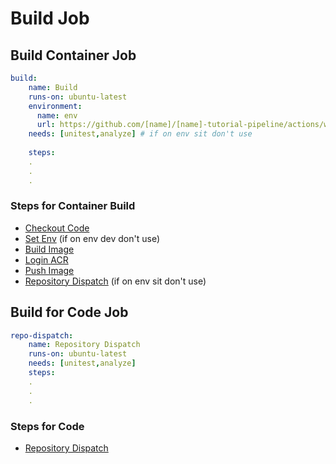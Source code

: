 # Build Job

## Build Container Job

```yaml
build:
    name: Build
    runs-on: ubuntu-latest
    environment: 
      name: env
      url: https://github.com/[name]/[name]-tutorial-pipeline/actions/workflows/dev-tutorial-backend-deploy.yml
    needs: [unitest,analyze] # if on env sit don't use
    
    steps:
    .
    .
    .
```

### Steps for Container Build

- [Checkout Code](steps.md#checkout-code)
- [Set Env](steps.md#set-env) (if on env dev don't use)
- [Build Image](steps.md#build-image)
- [Login ACR](steps.md#login-acr)
- [Push Image](steps.md#push-image)
- [Repository Dispatch](steps.md#repository-dispatch) (if on env sit don't use)


## Build for Code Job

```yaml
repo-dispatch:
    name: Repository Dispatch
    runs-on: ubuntu-latest
    needs: [unitest,analyze]
    steps:
    .
    .
    .
```

### Steps for Code

- [Repository Dispatch](steps.md#repository-dispatch)



